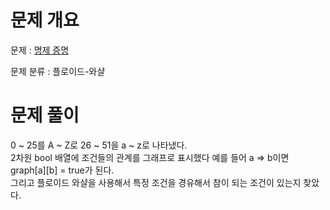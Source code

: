 # 문제 개요

문제 : [명제 증명](https://www.acmicpc.net/problem/2224)

문제 분류 : 플로이드-와샬

# 문제 풀이

0 ~ 25를 A ~ Z로 26 ~ 51을 a ~ z로 나타냈다.  
2차원 bool 배열에 조건들의 관계를 그래프로 표시했다 예를 들어 a => b이면 graph[a][b] = true가 된다.  
그리고 플로이드 와샬을 사용해서 특정 조건을 경유해서 참이 되는 조건이 있는지 찾았다.
